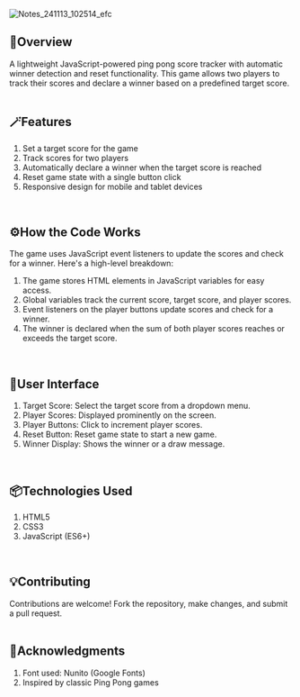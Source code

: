 ![Notes_241113_102514_efc](https://github.com/user-attachments/assets/c6f0cd44-5c0d-4c9f-8c1e-a9a50ee5c349)


## 💫Overview 
A lightweight JavaScript-powered ping pong score tracker with automatic winner detection and reset functionality. This game allows two players to track their scores and declare a winner based on a predefined target score.
<br>
<br>
## 🪄Features
1. Set a target score for the game
2. Track scores for two players
3. Automatically declare a winner when the target score is reached
4. Reset game state with a single button click
5. Responsive design for mobile and tablet devices
<br>

## ⚙️How the Code Works
The game uses JavaScript event listeners to update the scores and check for a winner. Here's a high-level breakdown:

1. The game stores HTML elements in JavaScript variables for easy access.
2. Global variables track the current score, target score, and player scores.
3. Event listeners on the player buttons update scores and check for a winner.
4. The winner is declared when the sum of both player scores reaches or exceeds the target score.
<br>

## 🌈User Interface
1. Target Score: Select the target score from a dropdown menu.
2. Player Scores: Displayed prominently on the screen.
3. Player Buttons: Click to increment player scores.
4. Reset Button: Reset game state to start a new game.
5. Winner Display: Shows the winner or a draw message.
<br>

## 📦Technologies Used 
1. HTML5
2. CSS3
3. JavaScript (ES6+)
<br>

## 💡Contributing
Contributions are welcome! Fork the repository, make changes, and submit a pull request.
<br>
<br>

## 🥂Acknowledgments
1. Font used: Nunito (Google Fonts)
2. Inspired by classic Ping Pong games
